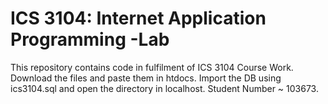 # ICS 3104: Internet Application Programming -Lab
This repository contains code in fulfilment of ICS 3104 Course Work.
Download the files and paste them in htdocs. Import the DB using ics3104.sql and open the directory in localhost.
Student Number ~ 103673.
